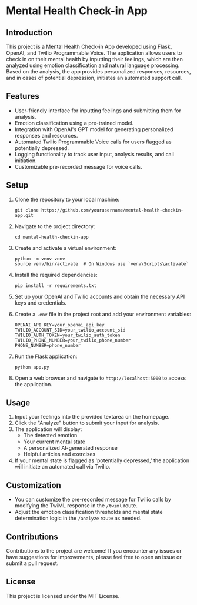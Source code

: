 # Mental Health Check-in App

## Introduction
This project is a Mental Health Check-in App developed using Flask, OpenAI, and Twilio Programmable Voice. The application allows users to check in on their mental health by inputting their feelings, which are then analyzed using emotion classification and natural language processing. Based on the analysis, the app provides personalized responses, resources, and in cases of potential depression, initiates an automated support call.

## Features
- User-friendly interface for inputting feelings and submitting them for analysis.
- Emotion classification using a pre-trained model.
- Integration with OpenAI's GPT model for generating personalized responses and resources.
- Automated Twilio Programmable Voice calls for users flagged as potentially depressed.
- Logging functionality to track user input, analysis results, and call initiation.
- Customizable pre-recorded message for voice calls.

## Setup
1. Clone the repository to your local machine:
   ```
   git clone https://github.com/yourusername/mental-health-checkin-app.git
   ```

2. Navigate to the project directory:
   ```
   cd mental-health-checkin-app
   ```

3. Create and activate a virtual environment:
   ```
   python -m venv venv
   source venv/bin/activate  # On Windows use `venv\Scripts\activate`
   ```

4. Install the required dependencies:
   ```
   pip install -r requirements.txt
   ```

5. Set up your OpenAI and Twilio accounts and obtain the necessary API keys and credentials.

6. Create a `.env` file in the project root and add your environment variables:
   ```
   OPENAI_API_KEY=your_openai_api_key
   TWILIO_ACCOUNT_SID=your_twilio_account_sid
   TWILIO_AUTH_TOKEN=your_twilio_auth_token
   TWILIO_PHONE_NUMBER=your_twilio_phone_number
   PHONE_NUMBER=phone_number
   ```

7. Run the Flask application:
   ```
   python app.py
   ```

8. Open a web browser and navigate to `http://localhost:5000` to access the application.

## Usage
1. Input your feelings into the provided textarea on the homepage.
2. Click the "Analyze" button to submit your input for analysis.
3. The application will display:
   - The detected emotion
   - Your current mental state
   - A personalized AI-generated response
   - Helpful articles and exercises
4. If your mental state is flagged as 'potentially depressed,' the application will initiate an automated call via Twilio.

## Customization
- You can customize the pre-recorded message for Twilio calls by modifying the TwiML response in the `/twiml` route.
- Adjust the emotion classification thresholds and mental state determination logic in the `/analyze` route as needed.

## Contributions
Contributions to the project are welcome! If you encounter any issues or have suggestions for improvements, please feel free to open an issue or submit a pull request.

## License
This project is licensed under the MIT License.
